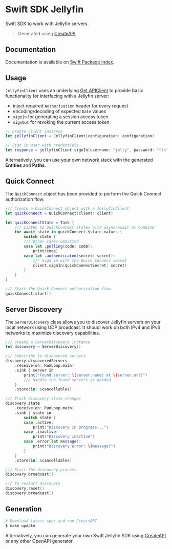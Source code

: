 # Swift SDK Jellyfin

Swift SDK to work with Jellyfin servers.

> Generated using [CreateAPI](https://github.com/CreateAPI/CreateAPI)

## Documentation

Documentation is available on [Swift Package Index](https://swiftpackageindex.com/jellyfin/jellyfin-sdk-swift/main/documentation/jellyfinapi).

## Usage

`JellyfinClient` uses an underlying [Get APIClient](https://github.com/kean/Get) to provide basic functionality for interfacing with a Jellyfin server:
- inject required `Authorization` header for every request
- encoding/decoding of expected `Date` values
- `signIn` for generating a session access token
- `signOut` for revoking the current access token

```swift
// Create client instance
let jellyfinClient = JellyfinClient(configuration: configuration)

// Sign in user with credentials
let response = jellyfinClient.signIn(username: "jelly", password: "fin")
```

Alternatively, you can use your own network stack with the generated **Entities** and **Paths**.

## Quick Connect

The `QuickConnect` object has been provided to perform the Quick Connect authorization flow.

```swift
/// Create a QuickConnect object with a JellyfinClient
let quickConnect = QuickConnect(client: client)

let quickConnectState = Task {
	/// Listen to QuickConnect states with async/await or Combine
	for await state in quickConnect.$state.values {
		switch state {
		/// Other cases ommitted
		case let .polling(code: code):
			print(code)
		case let .authenticated(secret: secret):
			/// Sign in with the Quick Connect secret
			client.signIn(quickConnectSecret: secret)
		}
	}
}

/// Start the Quick Connect authorization flow
quickConnect.start()
```

## Server Discovery

The `ServerDiscovery` class allows you to discover Jellyfin servers on your local network using UDP broadcast. It shoudl work on both IPv4 and IPv6 networks to maximize discovery capabilities.

```swift
/// Create a ServerDiscovery instance
let discovery = ServerDiscovery()

/// Subscribe to discovered servers
discovery.discoveredServers
    .receive(on: RunLoop.main)
    .sink { server in
        print("Found server: \(server.name) at \(server.url)")
        /// Handle the found servers as needed
    }
    .store(in: &cancellables)

/// Track discovery state changes
discovery.state
    .receive(on: RunLoop.main)
    .sink { state in
        switch state {
        case .active:
            print("Discovery in progress...")
        case .inactive:
            print("Discovery inactive")
        case .error(let message):
            print("Discovery error: \(message)")
        }
    }
    .store(in: &cancellables)

/// Start the discovery process
discovery.broadcast()

/// To restart discovery
discovery.reset()
discovery.broadcast()
```

## Generation

```bash
# Download latest spec and run CreateAPI
$ make update
```

Alternatively, you can generate your own Swift Jellyfin SDK using [CreateAPI](https://github.com/CreateAPI/CreateAPI) or any other OpenAPI generator.
